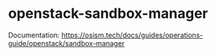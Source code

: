 # openstack-sandbox-manager

Documentation: <https://osism.tech/docs/guides/operations-guide/openstack/sandbox-manager>
